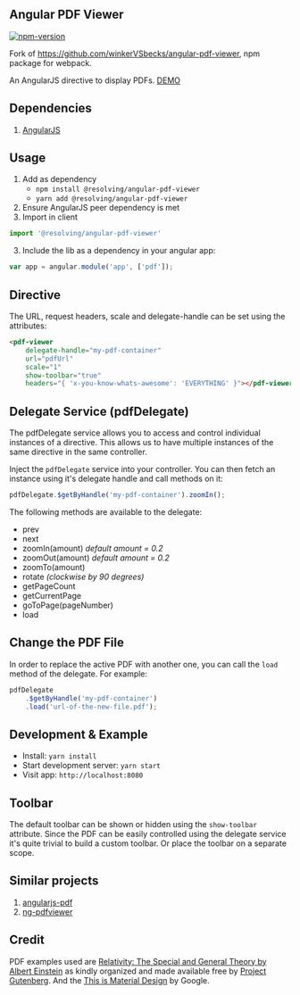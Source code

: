 ## Angular PDF Viewer

[![npm-version](https://img.shields.io/npm/v/@resolving/angular-pdf-viewer.svg?color=blueviolet&style=flat-square)](https://www.npmjs.com/package/@resolving/angular-pdf-viewer)

Fork of https://github.com/winkerVSbecks/angular-pdf-viewer, npm package for webpack.

An AngularJS directive to display PDFs. [DEMO](http://codepen.io/winkerVSbecks/full/50010e383d0f80deab97858571400d86/)

## Dependencies

1. [AngularJS](http://angularjs.org/)


## Usage

1. Add as dependency
   - `npm install @resolving/angular-pdf-viewer` 
   - `yarn add @resolving/angular-pdf-viewer` 
2. Ensure AngularJS peer dependency is met
3. Import in client

```js
import '@resolving/angular-pdf-viewer'
```

3. Include the lib as a dependency in your angular app:

```js
var app = angular.module('app', ['pdf']);
```


## Directive

The URL, request headers, scale and delegate-handle can be set using the attributes:

```html
<pdf-viewer
    delegate-handle="my-pdf-container"
    url="pdfUrl"
    scale="1"
    show-toolbar="true"
    headers="{ 'x-you-know-whats-awesome': 'EVERYTHING' }"></pdf-viewer>
```


## Delegate Service (pdfDelegate)

The pdfDelegate service allows you to access and control individual instances of a directive. This allows us to have multiple instances of the same directive in the same controller.

Inject the `pdfDelegate` service into your controller. You can then fetch an instance using it's delegate handle and call methods on it:

```js
pdfDelegate.$getByHandle('my-pdf-container').zoomIn();
```

The following methods are available to the delegate:
- prev
- next
- zoomIn(amount) *default amount = 0.2*
- zoomOut(amount) *default amount = 0.2*
- zoomTo(amount)
- rotate *(clockwise by 90 degrees)*
- getPageCount
- getCurrentPage
- goToPage(pageNumber)
- load


## Change the PDF File

In order to replace the active PDF with another one, you can call the `load` method of the delegate. For example:

```js
pdfDelegate
    .$getByHandle('my-pdf-container')
    .load('url-of-the-new-file.pdf');
```


## Development & Example

- Install: `yarn install`
- Start development server: `yarn start`
- Visit app: `http://localhost:8080`


## Toolbar

The default toolbar can be shown or hidden using the `show-toolbar` attribute. Since the PDF can be easily controlled using the delegate service it's quite trivial to build a custom toolbar. Or place the toolbar on a separate scope.


## Similar projects

1. [angularjs-pdf](https://github.com/sayanee/angularjs-pdf)
2. [ng-pdfviewer](https://github.com/akrennmair/ng-pdfviewer)


## Credit

PDF examples used are [Relativity: The Special and General Theory by Albert Einstein](http://www.gutenberg.org/ebooks/30155) as kindly organized and made available free by [Project Gutenberg](http://www.gutenberg.org/wiki/Main_Page). And the [This is Material Design](http://static.googleusercontent.com/media/www.google.com/en//design/material-design.pdf) by Google.
